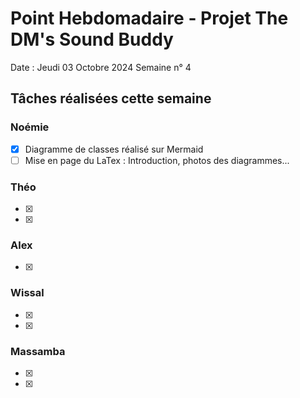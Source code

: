 # Point Hebdomadaire - Projet The DM's Sound Buddy


Date : Jeudi 03 Octobre 2024
Semaine n° 4

## Tâches réalisées cette semaine

### Noémie

- [x] Diagramme de classes réalisé sur Mermaid
- [ ] Mise en page du LaTex : Introduction, photos des diagrammes...

### Théo

- [x] 
- [x] 

### Alex

- [x]

### Wissal

- [x] 
- [x] 

### Massamba

- [x]
- [x]